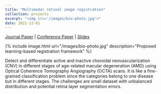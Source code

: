 ```yaml
---
title: "Multimodal retinal image registration"
collection: projects
excerpt: "<img src='/images/bio-photo.jpg'>"
date: 2021-12-01
---
```


[Journal Paper](https://ieeexplore.ieee.org/abstract/document/9357976) &#124; [Conference Paper](https://ieeexplore.ieee.org/abstract/document/9054077) &#124; [Slides](https://yiqian-wang.github.io/files/ICASSP_slides_final.pdf)

{% include image.html url="/images/bio-photo.jpg" description="Proposed learning-based registration framework" %}

Detect and differentiate active and inactive choroidal neovascularization (CNV) in different stages of age-related macular degeneration (AMD) using Optical Coherence Tomography Angiography (OCTA) scans. It is like a fine-grained classification problem since the categories belong to one disease but in different stages. The challenges are small dataset with unbalanced distribution and potential retina layer segmentation errors.
